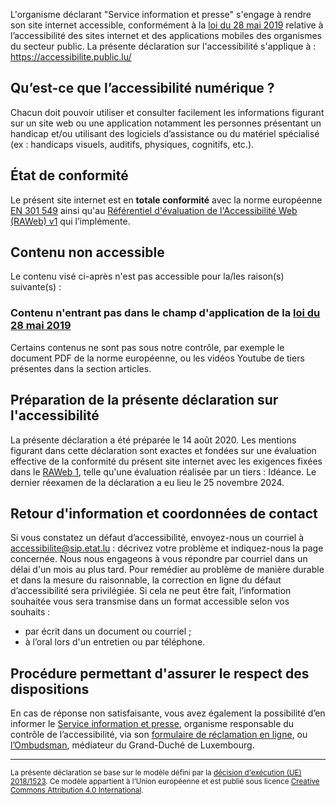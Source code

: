 <div class="decla-access">
<p>
L'organisme déclarant <span class="basic-information organization-name">"Service information et presse"</span> s'engage à rendre son site internet
accessible, conformément à la <a href="https://legilux.public.lu/eli/etat/leg/loi/2019/05/28/a373/jo">loi du 28 mai 2019</a> relative à l’accessibilité des sites internet et des applications mobiles des organismes du secteur public.    
La présente déclaration sur l'accessibilité s'applique à :
<span class="basic-information website-name"><a href="https://accessibilite.public.lu/">https://accessibilite.public.lu/</a></span></p>
<h2>Qu’est-ce que l’accessibilité numérique ?</h2>
<p>Chacun doit pouvoir utiliser et consulter facilement les informations figurant sur un site web ou une application notamment les personnes présentant un handicap et/ou utilisant des logiciels d’assistance ou du matériel spécialisé (ex : handicaps visuels, auditifs, physiques, cognitifs, etc.).
</p>
<h2>État de conformité</h2>
<p class="basic-information conformance-status total">
Le présent site internet est en <strong>totale conformité</strong> avec la norme européenne <a href="https://www.etsi.org/deliver/etsi_en/301500_301599/301549/03.02.01_60/en_301549v030201p.pdf">EN 301 549</a> ainsi qu'au <a href="https://accessibilite.public.lu/fr/raweb1/">Référentiel d'évaluation de l'Accessibilité Web (RAWeb) v1</a> qui l’implémente.
</p>
<h2>Contenu non accessible</h2>
<p>Le contenu visé ci-après n'est pas accessible pour la/les raison(s) suivante(s)&nbsp;:</p>
    <h3>Contenu n'entrant pas dans le champ d'application de la <a href="https://legilux.public.lu/eli/etat/leg/loi/2019/05/28/a373/jo">loi du 28 mai 2019</a></h3>
        <p class="technical-information accessibility-limitations exception">Certains contenus ne sont pas sous notre contrôle, par exemple le document PDF de la norme européenne, ou les vidéos Youtube de tiers présentes dans la section articles.</p>
<h2>Préparation de la présente déclaration sur l'accessibilité</h2>
<p>
La présente déclaration a été préparée le <span class="basic-information statement-created-date">14 août 2020</span>.
Les mentions figurant dans cette déclaration sont exactes et fondées sur une évaluation effective de la conformité du présent site internet avec les exigences fixées dans le <a href="https://accessibilite.public.lu/fr/raweb1/">RAWeb 1</a>, telle qu'une évaluation réalisée par un tiers&nbsp;: Idéance. Le dernier réexamen de la déclaration a eu lieu le <span class="basic-information statement-renewal-date">25 novembre 2024</span>. 
</p>
<h2>Retour d'information et coordonnées de contact</h2>
<p class="basic-information feedback h-card">Si vous constatez un défaut d’accessibilité, envoyez-nous un courriel à <a class="email u-email" href="mailto:accessibilite@sip.etat.lu">accessibilite@sip.etat.lu</a> : décrivez votre problème et indiquez-nous la page concernée. Nous nous engageons à vous répondre par courriel dans un délai d'un mois au plus tard. Pour remédier au problème de manière durable et dans la mesure du raisonnable, la correction en ligne du défaut d’accessibilité sera privilégiée. Si cela ne peut être fait, l’information souhaitée vous sera transmise dans un format accessible selon vos souhaits :</p>
<ul>
    <li>par écrit dans un document ou courriel ;</li>
    <li>à l’oral lors d'un entretien ou par téléphone.</li>
</ul> 
<h2>Procédure permettant d'assurer le respect des dispositions</h2> 
<p>En cas de réponse non satisfaisante, vous avez également la possibilité d’en informer le <a href="https://sip.gouvernement.lu">Service information et presse</a>, organisme responsable du contrôle de l’accessibilité, via son <a href="https://sip.gouvernement.lu/fr/support/reclamation-accessibilite.html">formulaire de réclamation en ligne</a>, ou <a href="https://www.ombudsman.lu">l’Ombudsman</a>, médiateur du Grand-Duché de Luxembourg. </p>
<hr>
<p><small>La présente déclaration se base sur le modèle défini par la <a href="https://eur-lex.europa.eu/legal-content/FR/TXT/?uri=CELEX%3A32018D1523" hreflang="en">décision d'exécution (UE) 2018/1523</a>. Ce modèle appartient à l’Union européenne et est publié sous licence <a href="https://creativecommons.org/licenses/by/4.0/" lang="en" hreflang="en">Creative Commons Attribution 4.0 International</a>.</small></p>
</div>